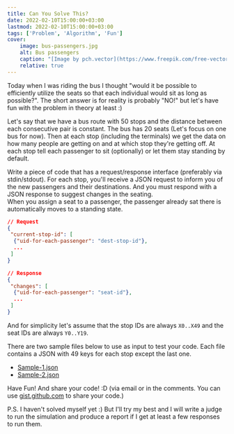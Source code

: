 ```yaml
---
title: Can You Solve This?
date: 2022-02-10T15:00:00+03:00
lastmod: 2022-02-10T15:00:00+03:00
tags: ['Problem', 'Algorithm', 'Fun']
cover:
    image: bus-passengers.jpg
    alt: Bus passengers
    caption: "[Image by pch.vector](https://www.freepik.com/free-vector/passengers-waiting-bus-city-queue-town-road-flat-vector-illustration-public-transport-urban-lifestyle_10173277.htm#query=city%20bus&position=9&from_view=keyword&track=ais) on Freepik"
    relative: true
---
```


Today when I was riding the bus I thought "would it be possible to efficiently utilize the seats so that each individual would sit as long as possible?". The short answer is for reality is probably "NO!" but let's have fun with the problem in theory at least :)

Let's say that we have a bus route with 50 stops and the distance between each consecutive pair is constant. The bus has 20 seats (Let's focus on one bus for now). Then at each stop (including the terminals) we get the data on how many people are getting on and at which stop they're getting off. At each stop tell each passenger to sit (optionally) or let them stay standing by default.

Write a piece of code that has a request/response interface (preferably via stdin/stdout). For each stop, you'll receive a JSON request to inform you of the new passengers and their destinations. And you must respond with a JSON response to suggest changes in the seating.  
When you assign a seat to a passenger, the passenger already sat there is automatically moves to a standing state.

```json
// Request
{
 "current-stop-id": [
  {"uid-for-each-passenger": "dest-stop-id"},
  ...
 ]
}

// Response
{
 "changes": [
  {"uid-for-each-passenger": "seat-id"},
  ...
 ]
}
```

And for simplicity let's assume that the stop IDs are always `X0..X49` and the seat IDs are always `Y0..Y19`.

There are two sample files below to use as input to test your code. Each file contains a JSON with 49 keys for each stop except the last one.

* [Sample-1.json](sample-1.json)
* [Sample-2.json](sample-2.json)

Have Fun! And share your code! :D (via email or in the comments. You can use [gist.github.com](https://gist.github.com) to share your code.)

P.S. I haven't solved myself yet :) But I'll try my best and I will write a judge to run the simulation and produce a report if I get at least a few responses to run them.
